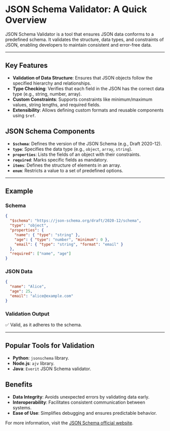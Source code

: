 # JSON Schema Validator: A Quick Overview

JSON Schema Validator is a tool that ensures JSON data conforms to a predefined schema. It validates the structure, data types, and constraints of JSON, enabling developers to maintain consistent and error-free data.

---

## Key Features
- **Validation of Data Structure**: Ensures that JSON objects follow the specified hierarchy and relationships.
- **Type Checking**: Verifies that each field in the JSON has the correct data type (e.g., string, number, array).
- **Custom Constraints**: Supports constraints like minimum/maximum values, string lengths, and required fields.
- **Extensibility**: Allows defining custom formats and reusable components using `$ref`.


## JSON Schema Components
- **`$schema`**: Defines the version of the JSON Schema (e.g., Draft 2020-12).
- **`type`**: Specifies the data type (e.g., `object`, `array`, `string`).
- **`properties`**: Lists the fields of an object with their constraints.
- **`required`**: Marks specific fields as mandatory.
- **`items`**: Defines the structure of elements in an array.
- **`enum`**: Restricts a value to a set of predefined options.

---

## Example
### Schema
```json
{
  "$schema": "https://json-schema.org/draft/2020-12/schema",
  "type": "object",
  "properties": {
    "name": { "type": "string" },
    "age": { "type": "number", "minimum": 0 },
    "email": { "type": "string", "format": "email" }
  },
  "required": ["name", "age"]
}
```

### JSON Data
```json
{
  "name": "Alice",
  "age": 25,
  "email": "alice@example.com"
}
```

### Validation Output
✅ Valid, as it adheres to the schema.

---
## Popular Tools for Validation
- **Python**: `jsonschema` library.
- **Node.js**: `ajv` library.
- **Java**: `Everit` JSON Schema validator.


## Benefits
- **Data Integrity**: Avoids unexpected errors by validating data early.
- **Interoperability**: Facilitates consistent communication between systems.
- **Ease of Use**: Simplifies debugging and ensures predictable behavior.

For more information, visit the [JSON Schema official website](https://json-schema.org/).


